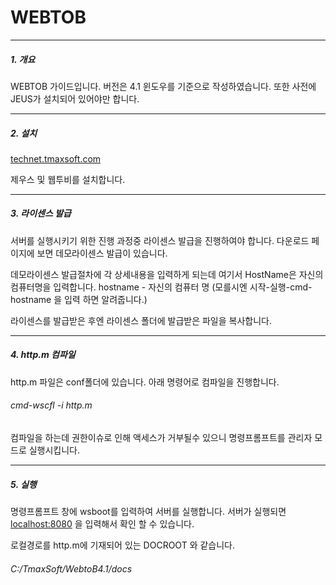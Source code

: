 # WEBTOB 

----------------

##### 1. 개요

WEBTOB 가이드입니다. 버전은 4.1 윈도우를 기준으로 작성하였습니다.
또한 사전에 JEUS가 설치되어 있어야만 합니다.

---------------



##### 2. 설치

[technet.tmaxsoft.com](http://technet.tmaxsoft.com)

제우스 및 웹투비를 설치합니다.

----------------

##### 3. 라이센스 발급

서버를 실행시키기 위한 진행 과정중 라이센스 발급을 진행하여야 합니다.
다운로드 페이지에 보면 데모라이센스 발급이 있습니다.

데모라이센스 발급절차에  각 상세내용을 입력하게 되는데 여기서  HostName은 자신의 컴퓨터명을 입력합니다.
hostname - 자신의 컴퓨터 명 (모를시엔 시작-실행-cmd-hostname 을 입력 하면 알려줍니다.)


라이센스를 발급받은 후엔 라이센스 폴더에  발급받은 파일을 복사합니다.

----------------

##### 4. http.m 컴파일

http.m 파일은 conf폴더에 있습니다.
아래 명령어로 컴파일을 진행합니다.
###### cmd-wscfl -i http.m

컴파일을 하는데 권한이슈로 인해 액세스가 거부될수 있으니 명령프롬프트를 관리자 모드로 실행시킵니다.

----------------

##### 5. 실행

명령프롬프트 창에 wsboot를 입력하여 서버를 실행합니다.
서버가 실행되면 [localhost:8080](http://localhost:8080) 을 입력해서 확인 할 수 있습니다.

로컬경로를 http.m에 기재되어 있는 DOCROOT 와 같습니다.
###### C:/TmaxSoft/WebtoB4.1/docs



